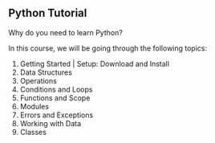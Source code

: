 ## Python Tutorial

Why do you need to learn Python?



In this course, we will be going through the following topics:
1. Getting Started | Setup: Download and Install
2. Data Structures
3. Operations
4. Conditions and Loops
5. Functions and Scope
6. Modules
7. Errors and Exceptions
8. Working with Data
9. Classes
